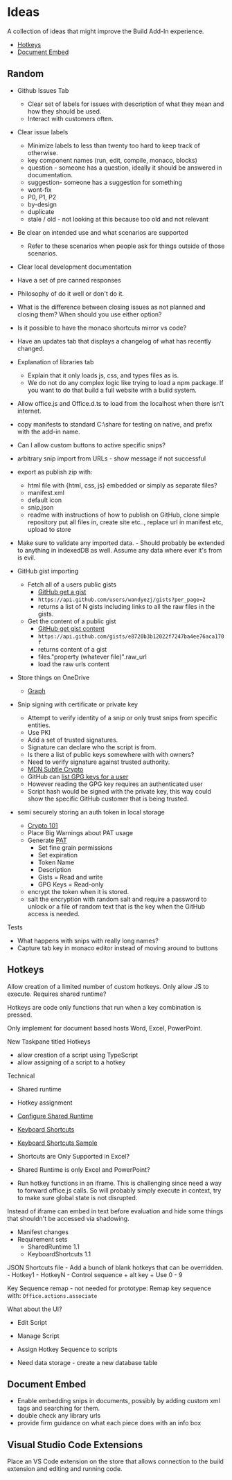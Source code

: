 # Ideas

A collection of ideas that might improve the Build Add-In experience.

- [Hotkeys](#hotkeys)
- [Document Embed](#document-embed)

## Random

- Github Issues Tab
    - Clear set of labels for issues with description of what they mean and how they should be used.
    - Interact with customers often.
- Clear issue labels
    - Minimize labels to less than twenty too hard to keep track of otherwise.
    - key component names (run, edit, compile, monaco, blocks)
    - question - someone has a question, ideally it should be answered in documentation.
    - suggestion- someone has a suggestion for something
    - wont-fix
    - P0, P1, P2
    - by-design
    - duplicate
    - stale / old - not looking at this because too old and not relevant
- Be clear on intended use and what scenarios are supported
    - Refer to these scenarios when people ask for things outside of those scenarios.
- Clear local development documentation
- Have a set of pre canned responses
- Philosophy of do it well or don't do it.
- What is the difference between closing issues as not planned and closing them? When should you use either option?
- Is it possible to have the monaco shortcuts mirror vs code?
- Have an updates tab that displays a changelog of what has recently changed.
- Explanation of libraries tab
    - Explain that it only loads js, css, and types files as is.
    - We do not do any complex logic like trying to load a npm package. If you want to do that build a full website with a build system.
- Allow office.js and Office.d.ts to load from the localhost when there isn't internet.

- copy manifests to standard C:\share for testing on native, and prefix with the add-in name.

- Can I allow custom buttons to active specific snips?

- arbitrary snip import from URLs - show message if not successful
- export as publish zip with:
    - html file with {html, css, js} embedded or simply as separate files?
    - manifest.xml
    - default icon
    - snip.json
    - readme with instructions of how to publish on GitHub, clone simple repository put all files in, create site etc.., replace url in manifest etc, upload to store


- Make sure to validate any imported data. - Should probably be extended to anything in indexedDB as well. Assume any data where ever it's from is evil.





- GitHub gist importing
    - Fetch all of a users public gists
        - [GitHub get a gist](https://docs.github.com/en/rest/gists/gists?apiVersion=2022-11-28#list-gists-for-a-user)
        - `https://api.github.com/users/wandyezj/gists?per_page=2`
        - returns a list of N gists including links to all the raw files in the gists.
    - Get the content of a public gist
        - [GitHub get gist content](https://docs.github.com/en/rest/gists/gists?apiVersion=2022-11-28#get-a-gist)
        - `https://api.github.com/gists/e8720b3b12022f7247ba4ee76aca170f`
        - returns content of a gist
        - files."property (whatever file)".raw_url
        - load the raw urls content

- Store things on OneDrive
    - [Graph](./graph.md)

- Snip signing with certificate or private key
    - Attempt to verify identity of a snip or only trust snips from specific entities.
    - Use PKI
    - Add a set of trusted signatures.
    - Signature can declare who the script is from.
    - Is there a list of public keys somewhere with with owners?
    - Need to verify signature against trusted authority.
    - [MDN Subtle Crypto](https://developer.mozilla.org/en-US/docs/Web/API/SubtleCrypto)
    - GitHub can [list GPG keys for a user](https://docs.github.com/en/rest/users/gpg-keys?apiVersion=2022-11-28#list-gpg-keys-for-a-user)
    - However reading the GPG key requires an authenticated user
    - Script hash would be signed with the private key, this way could show the specific GitHub customer that is being trusted.

- semi securely storing an auth token in local storage
    - [Crypto 101](https://www.crypto101.io/)
    - Place Big Warnings about PAT usage
    - Generate [PAT](https://docs.github.com/en/authentication/keeping-your-account-and-data-secure/managing-your-personal-access-tokens)
        - Set fine grain permissions
        - Set expiration
        - Token Name
        - Description
        - Gists = Read and write
        - GPG Keys = Read-only
    - encrypt the token when it is stored.
    - salt the encryption with random salt and require a password to unlock or a file of random text that is the key when the GitHub access is needed.


Tests

- What happens with snips with really long names?
- Capture tab key in monaco editor instead of moving around to buttons

## Hotkeys

Allow creation of a limited number of custom hotkeys. Only allow JS to execute. Requires shared runtime?

Hotkeys are code only functions that run when a key combination is pressed.

Only implement for document based hosts Word, Excel, PowerPoint.

New Taskpane titled Hotkeys

- allow creation of a script using TypeScript
- allow assigning of a script to a hotkey

Technical

- Shared runtime
- Hotkey assignment

- [Configure Shared Runtime](https://learn.microsoft.com/en-us/office/dev/add-ins/develop/configure-your-add-in-to-use-a-shared-runtime)
- [Keyboard Shortcuts](https://learn.microsoft.com/en-us/office/dev/add-ins/design/keyboard-shortcuts)
- [Keyboard Shortcuts Sample](https://github.com/OfficeDev/Office-Add-in-samples/tree/main/Samples/excel-keyboard-shortcuts)

- Shortcuts are Only Supported in Excel?
- Shared Runtime is only Excel and PowerPoint?

- Run hotkey functions in an iframe. This is challenging since need a way to forward office.js calls. So will probably simply execute in context, try to make sure global state is not disrupted.

Instead of iframe can embed in text before evaluation and hide some things that shouldn't be accessed via shadowing.

- Manifest changes
- Requirement sets
    - SharedRuntime 1.1
    - KeyboardShortcuts 1.1


JSON Shortcuts file
    - Add a bunch of blank hotkeys that can be overridden.
    - Hotkey1 - HotkeyN
    - Control sequence + alt key + Use 0 - 9

Key Sequence remap - not needed for prototype: Remap key sequence with: `Office.actions.associate`

What about the UI?

- Edit Script
- Manage Script
- Assign Hotkey Sequence to scripts

- Need data storage - create a new database table

## Document Embed

- Enable embedding snips in documents, possibly by adding custom xml tags and searching for them.
- double check any library urls
- provide firm guidance on what each piece does with an info box


## Visual Studio Code Extensions

Place an VS Code extension on the store that allows connection to the build extension and editing and running code.


